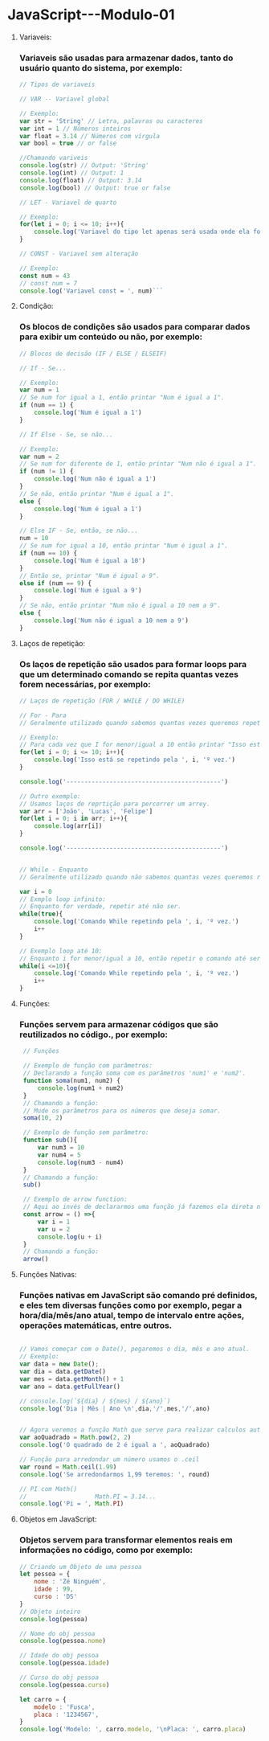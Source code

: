 # JavaScript---Modulo-01
1. Variaveis:
    ### Variaveis são usadas para armazenar dados, tanto do usuário quanto do sistema, por exemplo:
    ```js
    // Tipos de variaveis

    // VAR -- Variavel global

    // Exemplo:
    var str = 'String' // Letra, palavras ou caracteres
    var int = 1 // Números inteiros
    var float = 3.14 // Números com vírgula
    var bool = true // or false

    //Chamando variveis
    console.log(str) // Output: 'String'
    console.log(int) // Output: 1
    console.log(float) // Output: 3.14
    console.log(bool) // Output: true or false

    // LET - Variavel de quarto

    // Exemplo:
    for(let i = 0; i <= 10; i++){
        console.log('Variavel do tipo let apenas será usada onde ela foi declarada!', i)
    }

    // CONST - Variavel sem alteração

    // Exemplo:
    const num = 43
    // const num = 7
    console.log('Variavel const = ', num)```
2. Condição:
    ### Os blocos de condições são usados para comparar dados para exibir um conteúdo ou não, por exemplo:
    ```js
    // Blocos de decisão (IF / ELSE / ELSEIF)

    // If - Se...

    // Exemplo:
    var num = 1
    // Se num for igual a 1, então printar "Num é igual a 1".
    if (num == 1) {
        console.log('Num é igual a 1')
    }

    // If Else - Se, se não...

    // Exemplo:
    var num = 2
    // Se num for diferente de 1, então printar "Num não é igual a 1".
    if (num != 1) {
        console.log('Num não é igual a 1')
    }
    // Se não, então printar "Num é igual a 1". 
    else {
        console.log('Num é igual a 1')
    }

    // Else IF - Se, então, se não...
    num = 10
    // Se num for igual a 10, então printar "Num é igual a 1".
    if (num == 10) {
        console.log('Num é igual a 10')
    }
    // Então se, printar "Num é igual a 9".
    else if (num == 9) {
        console.log('Num é igual a 9')
    }
    // Se não, então printar "Num não é igual a 10 nem a 9".
    else {
        console.log('Num não é igual a 10 nem a 9')
    }
    ```
3. Laços de repetição:
    ### Os laços de repetição são usados para formar loops para que um determinado comando se repita quantas vezes forem necessárias, por exemplo:
    ```js
    // Laços de repetição (FOR / WHILE / DO WHILE)

    // For - Para
    // Geralmente utilizado quando sabemos quantas vezes queremos repetir algum comando. 

    // Exemplo:
    // Para cada vez que I for menor/igual a 10 então printar "Isso está se repetindo pela ', i, 'º vez".
    for(let i = 0; i <= 10; i++){
        console.log('Isso está se repetindo pela ', i, 'º vez.')
    }

    console.log('-------------------------------------------')

    // Outro exemplo:
    // Usamos laços de reprtição para percorrer um arrey.
    var arr = ['João', 'Lucas', 'Felipe']
    for(let i = 0; i in arr; i++){
        console.log(arr[i])
    }

    console.log('-------------------------------------------')


    // While - Enquanto
    // Geralmente utilizado quando não sabemos quantas vezes queremos repetir algum comando, podendo gerar um loop infinito.

    var i = 0
    // Exmplo loop infinito:
    // Enquanto for verdade, repetir até não ser.
    while(true){
        console.log('Comando While repetindo pela ', i, 'º vez.')
        i++
    }

    // Exemplo loop até 10:
    // Enquanto i for menor/igual a 10, então repetir o comando até ser igual a 10.
    while(i <=10){
        console.log('Comando While repetindo pela ', i, 'º vez.')
        i++
    }
    ```
4. Funções:
   ### Funções servem para armazenar códigos que são reutilizados no código., por exemplo: 
   ```js
    // Funções 

    // Exemplo de função com parâmetros:
    // Declarando a função soma com os parâmetros 'num1' e 'num2'. 
    function soma(num1, num2) {
        console.log(num1 + num2)
    }
    // Chamando a função:
    // Mude os parâmetros para os números que deseja somar.
    soma(10, 2)

    // Exemplo de função sem parâmetro:
    function sub(){
        var num3 = 10
        var num4 = 5
        console.log(num3 - num4)
    }
    // Chamando a função:
    sub()

    // Exemplo de arrow function:
    // Aqui ao invés de declararmos uma função já fazemos ela direta na variavel 'arrow'.
    const arrow = () =>{
        var i = 1
        var u = 2
        console.log(u + i)
    }
    // Chamando a função:
    arrow()
   ```

5. Funções Nativas:
   ###  Funções nativas em JavaScript são comando pré definidos, e eles tem diversas funções como por exemplo, pegar a hora/dia/mês/ano atual, tempo de intervalo entre ações, operações matemáticas,  entre outros.
    ```js

    // Vamos começar com o Date(), pegaremos o dia, mês e ano atual.
    // Exemplo:
    var data = new Date();
    var dia = data.getDate()
    var mes = data.getMonth() + 1
    var ano = data.getFullYear()

    // console.log(`${dia} / ${mes} / ${ano}`)
    console.log('Dia | Mês | Ano \n',dia,'/',mes,'/',ano)


    // Agora veremos a função Math que serve para realizar calculos autometicamente, sem precisar da fórmula, por exemplo:
    var aoQuadrado = Math.pow(2, 2)
    console.log('O quadrado de 2 é igual a ', aoQuadrado)

    // Função para arredondar um número usamos o .ceil
    var round = Math.ceil(1.99)
    console.log('Se arredondarmos 1,99 teremos: ', round)

    // PI com Math()
    //                   Math.PI = 3.14...
    console.log('Pi = ', Math.PI)
    ```
6. Objetos em JavaScript:
    ### Objetos servem para transformar elementos reais em informações no código, como por exemplo:
    ```js
    // Criando um Objeto de uma pessoa
    let pessoa = {
        nome : 'Zé Ninguém',
        idade : 99,
        curso : 'DS'
    }
    // Objeto inteiro 
    console.log(pessoa)

    // Nome do obj pessoa
    console.log(pessoa.nome)

    // Idade do obj pessoa
    console.log(pessoa.idade)

    // Curso do obj pessoa
    console.log(pessoa.curso)

    let carro = {
        modelo : 'Fusca',
        placa : '1234567', 
    }
    console.log('Modelo: ', carro.modelo, '\nPlaca: ', carro.placa)
    ```
